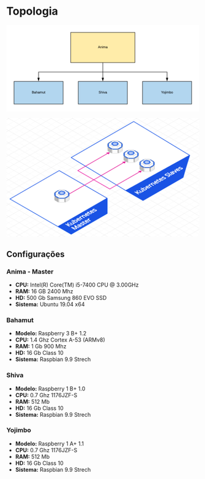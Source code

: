 # Topologia

![Kubernetes_Topologia_Casa](uploads/136eabe17363c664ce539fdc74575cbc/Kubernetes_Topologia_Casa.png)

![topologia__2_](uploads/cdaa7dfe7ac813a2c1231ba0caf65e5e/topologia__2_.jpg)
## Configurações

### Anima - Master

* **CPU:** Intel(R) Core(TM) i5-7400 CPU @ 3.00GHz
* **RAM:** 16 GB 2400 Mhz
* **HD:** 500 Gb Samsung 860 EVO SSD
* **Sistema:** Ubuntu 19.04 x64

### Bahamut

* **Modelo:** Raspberry 3 B+ 1.2 
* **CPU:** 1.4 Ghz Cortex A-53 (ARMv8)
* **RAM:** 1 Gb 900 Mhz
* **HD:** 16 Gb Class 10
* **Sistema:** Raspbian 9.9 Strech

### Shiva

* **Modelo:** Raspberry 1 B+ 1.0
* **CPU:** 0.7 Ghz 1176JZF-S
* **RAM:** 512 Mb 
* **HD:** 16 Gb Class 10
* **Sistema:** Raspbian 9.9 Strech


### Yojimbo

* **Modelo:** Raspberry 1 A+ 1.1
* **CPU:** 0.7 Ghz 1176JZF-S
* **RAM:** 512 Mb 
* **HD:** 16 Gb Class 10
* **Sistema:** Raspbian 9.9 Strech



